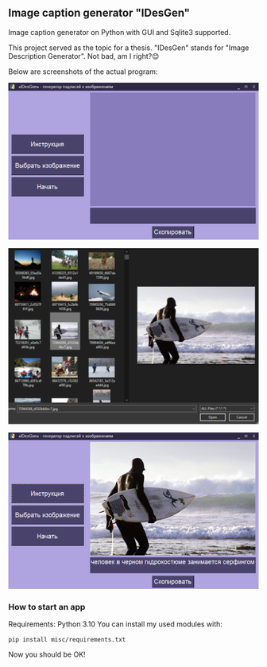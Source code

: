 ## Image caption generator "IDesGen"
Image caption generator on Python with GUI and Sqlite3 supported. 

This project served as the topic for a thesis. "IDesGen" stands for "Image Description Generator". Not bad, am I right?😊

Below are screenshots of the actual program:

![IDesGen Main Window](idesgen_screenshot1.png)

![IDesGen Picking Image For Test](idesgen_screenshot2.png)

![IDesGen Result](idesgen_screenshot3.png)

### How to start an app
Requirements:
Python 3.10
You can install my used modules with:
```
pip install misc/requirements.txt
```
Now you should be OK!
